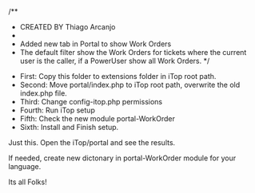 /**
 * CREATED BY Thiago Arcanjo
 *
 * Added new tab in Portal to show Work Orders
 * The default filter show the Work Orders for tickets where the current user is the caller, if a PowerUser show all Work Orders.
 */

- First: Copy this folder to extensions folder in iTop root path.
- Second: Move portal/index.php to iTop root path, overwrite the old index.php file.
- Third: Change config-itop.php permissions
- Fourth: Run iTop setup
- Fifth: Check the new module portal-WorkOrder
- Sixth: Install and Finish setup.

Just this. Open the iTop/portal and see the results.

If needed, create new dictonary in portal-WorkOrder module for your language.

Its all Folks!
